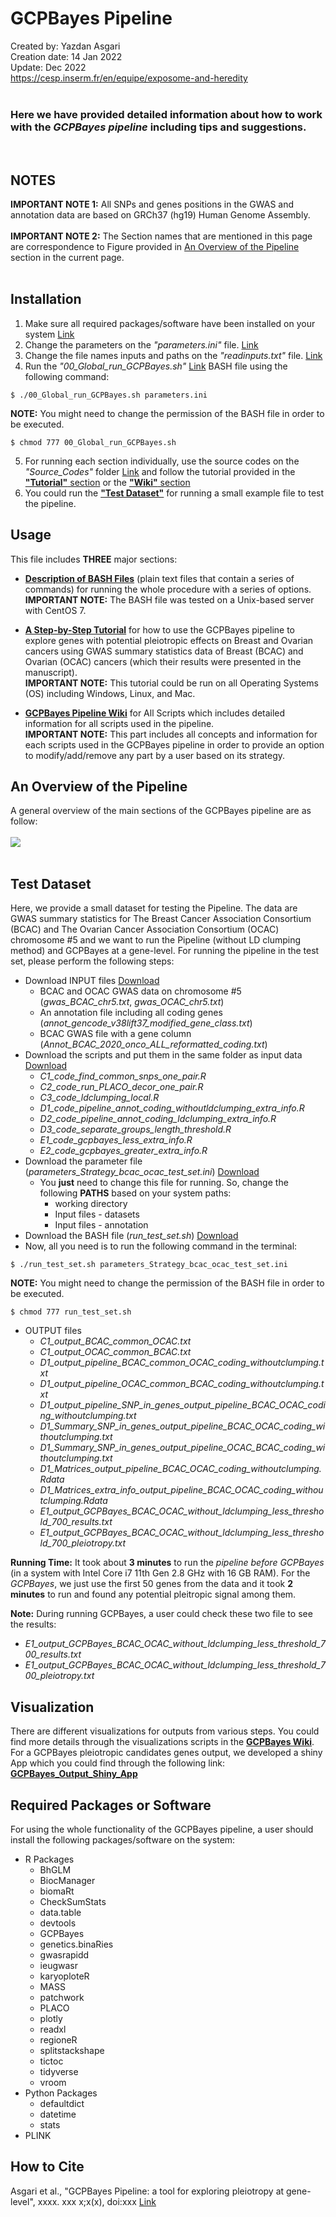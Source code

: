 # GCPBayes Pipeline
Created by: Yazdan Asgari<br>
Creation date: 14 Jan 2022<br>
Update: Dec 2022<br>
https://cesp.inserm.fr/en/equipe/exposome-and-heredity
<br>
<br>

### Here we have provided detailed information about how to work with the *GCPBayes pipeline* including tips and suggestions. 
<br>

## NOTES
**IMPORTANT NOTE 1:** All SNPs and genes positions in the GWAS and annotation data are based on GRCh37 (hg19) Human Genome Assembly.
<br><br>
**IMPORTANT NOTE 2:** The Section names that are mentioned in this page are correspondence to Figure provided in [An Overview of the Pipeline](#An-Overview-of-the-Pipeline) section in the current page.
<br>
<br>
## Installation
1. Make sure all required packages/software have been installed on your system [Link](#Required-Packages-or-Software)
2. Change the parameters on the *"parameters.ini"* file. [Link](../0_Codes/Bash)
3. Change the file names inputs and paths on the *"readinputs.txt"* file. [Link](../0_Codes/Bash)
4. Run the *"00_Global_run_GCPBayes.sh"* [Link](../0_Codes/Bash) BASH file using the following command:
~~~
$ ./00_Global_run_GCPBayes.sh parameters.ini
~~~
**NOTE:** You might need to change the permission of the BASH file in order to be executed.
~~~
$ chmod 777 00_Global_run_GCPBayes.sh
~~~
5. For running each section individually, use the source codes on the *"Source_Codes"* folder [Link](0_Codes/Source_Codes) and follow the tutorial provided in the [**"Tutorial"** section](2) or the [**"Wiki"** section](3)
6. You could run the [**"Test Dataset"**](#Test-Dataset) for running a small example file to test the pipeline.
## Usage
This file includes **THREE** major sections:
- [**Description of BASH Files**](1) (plain text files that contain a series of commands) for running the whole procedure with a series of options.<br>
**IMPORTANT NOTE:** The BASH file was tested on a Unix-based server with CentOS 7.

- [**A Step-by-Step Tutorial**](2) for how to use the GCPBayes pipeline to explore genes with potential pleiotropic effects on Breast and Ovarian cancers using GWAS summary statistics data of Breast (BCAC) and Ovarian (OCAC) cancers (which their results were presented in the manuscript).<br>
**IMPORTANT NOTE:** This tutorial could be run on all Operating Systems (OS) including Windows, Linux, and Mac.

- [**GCPBayes Pipeline Wiki**](3) for All Scripts which includes detailed information for all scripts used in the pipeline.<br>
**IMPORTANT NOTE:** This part includes all concepts and information for each scripts used in the GCPBayes pipeline in order to provide an option to modify/add/remove any part by a user based on its strategy.

## An Overview of the Pipeline
A general overview of the main sections of the GCPBayes pipeline are as follow:
<br></br>
<kbd> <img src="0_Images/Fig1_v3.jpg"/> </kbd>
<br></br>

## Test Dataset
Here, we provide a small dataset for testing the Pipeline. The data are GWAS summary statistics for The Breast Cancer Association Consortium (BCAC) and The Ovarian Cancer Association Consortium (OCAC) chromosome #5 and we want to run the Pipeline (without LD clumping method) and GCPBayes at a gene-level. For running the pipeline in the test set, please perform the following steps:
- Download INPUT files [Download](http://marge11.vjf.inserm.fr/ExpHer_shared/)
  - BCAC and OCAC GWAS data on chromosome #5 (*gwas_BCAC_chr5.txt*, *gwas_OCAC_chr5.txt*)
  - An annotation file including all coding genes (*annot_gencode_v38lift37_modified_gene_class.txt*)
  - BCAC GWAS file with a gene column (*Annot_BCAC_2020_onco_ALL_reformatted_coding.txt*)
- Download the scripts and put them in the same folder as input data [Download](0_test_dataset)
  - *C1_code_find_common_snps_one_pair.R*
  - *C2_code_run_PLACO_decor_one_pair.R*
  - *C3_code_ldclumping_local.R*
  - *D1_code_pipeline_annot_coding_withoutldclumping_extra_info.R*
  - *D2_code_pipeline_annot_coding_ldclumping_extra_info.R*
  - *D3_code_separate_groups_length_threshold.R*
  - *E1_code_gcpbayes_less_extra_info.R*
  - *E2_code_gcpbayes_greater_extra_info.R*
- Download the parameter file (*parameters_Strategy_bcac_ocac_test_set.ini*) [Download](0_test_dataset)
  - You **just** need to change this file for running. So, change the following **PATHS** based on your system paths:
    - working directory
    - Input files - datasets
    - Input files - annotation
- Download the BASH file (*run_test_set.sh*) [Download](0_test_dataset)
- Now, all you need is to run the following command in the terminal:
~~~
$ ./run_test_set.sh parameters_Strategy_bcac_ocac_test_set.ini
~~~
**NOTE:** You might need to change the permission of the BASH file in order to be executed.
~~~
$ chmod 777 run_test_set.sh
~~~
- OUTPUT files
  - *C1_output_BCAC_common_OCAC.txt*
  - *C1_output_OCAC_common_BCAC.txt*
  - *D1_output_pipeline_BCAC_common_OCAC_coding_withoutclumping.txt*
  - *D1_output_pipeline_OCAC_common_BCAC_coding_withoutclumping.txt*
  - *D1_output_pipeline_SNP_in_genes_output_pipeline_BCAC_OCAC_coding_withoutclumping.txt*
  - *D1_Summary_SNP_in_genes_output_pipeline_BCAC_OCAC_coding_withoutclumping.txt*
  - *D1_Summary_SNP_in_genes_output_pipeline_OCAC_BCAC_coding_withoutclumping.txt*
  - *D1_Matrices_output_pipeline_BCAC_OCAC_coding_withoutclumping.Rdata*
  - *D1_Matrices_extra_info_output_pipeline_BCAC_OCAC_coding_withoutclumping.Rdata*
  - *E1_output_GCPBayes_BCAC_OCAC_without_ldclumping_less_threshold_700_results.txt*
  - *E1_output_GCPBayes_BCAC_OCAC_without_ldclumping_less_threshold_700_pleiotropy.txt*

**Running Time:** It took about **3 minutes** to run the *pipeline before GCPBayes* (in a system with Intel Core i7 11th Gen 2.8 GHz with 16 GB RAM). For the *GCPBayes*, we just use the first 50 genes from the data and it took **2 minutes** to run and found any potential pleitropic signal among them.

**Note:** During running GCPBayes, a user could check these two file to see the results:
- *E1_output_GCPBayes_BCAC_OCAC_without_ldclumping_less_threshold_700_results.txt*
- *E1_output_GCPBayes_BCAC_OCAC_without_ldclumping_less_threshold_700_pleiotropy.txt*


## Visualization
There are different visualizations for outputs from various steps. You could find more details through the visualizations scripts in the [**GCPBayes Wiki**](3).
<br>
For a GCPBayes pleiotropic candidates genes output, we developed a shiny App which you could find through the following link:
<br>
[**GCPBayes_Output_Shiny_App**](https://cespexpher.shinyapps.io/gcpbayesoutput/)
<br>
## Required Packages or Software
For using the whole functionality of the GCPBayes pipeline, a user should install the following packages/software on the system:
- R Packages
  - BhGLM
  - BiocManager
  - biomaRt
  - CheckSumStats
  - data.table
  - devtools
  - GCPBayes
  - genetics.binaRies
  - gwasrapidd
  - ieugwasr
  - karyoploteR
  - MASS
  - patchwork
  - PLACO
  - plotly
  - readxl
  - regioneR
  - splitstackshape
  - tictoc
  - tidyverse
  - vroom
- Python Packages
  - defaultdict
  - datetime
  - stats
- PLINK
## How to Cite
Asgari et al., "GCPBayes Pipeline: a tool for exploring pleiotropy at gene-level", xxxx. xxx x;x(x), doi:xxx [Link](https://..../)
<br>
<br>
